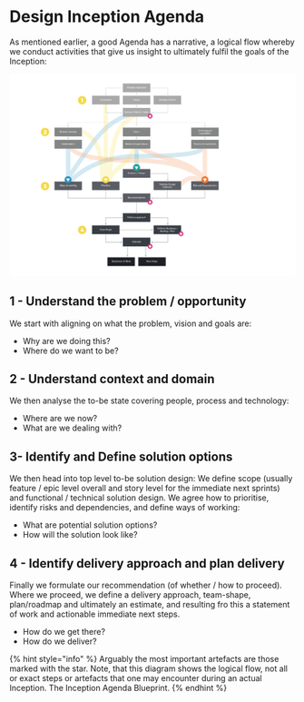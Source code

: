 # Design Inception Agenda

As mentioned earlier, a good Agenda has a narrative, a logical flow whereby we conduct activities that give us insight to ultimately fulfil the goals of the Inception:



![](../.gitbook/assets/illustrations-09.png)

## **1 - Understand the problem / opportunity**

We start with aligning on what the problem, vision and goals are:

* Why are we doing this? 
* Where do we want to be?

## **2 - Understand context and domain**

We then analyse the to-be state covering people, process and technology:

* Where are we now? 
* What are we dealing with?

## **3- Identify and Define solution options**

We then head into top level to-be solution design: We define scope \(usually feature / epic level overall and story level for the immediate next sprints\) and functional / technical solution design. We agree how to prioritise, identify risks and dependencies, and define ways of working:

* What are potential solution options? 
* How will the solution look like?

## **4 - Identify delivery approach and  plan delivery**

Finally we formulate our recommendation \(of whether / how to proceed\). Where we proceed, we define a delivery approach, team-shape, plan/roadmap and ultimately an estimate, and resulting fro this a statement of work and actionable immediate next steps.

* How do we get there?
* How do we deliver?

{% hint style="info" %}
Arguably the most important artefacts are those marked with the star. Note, that this diagram shows the logical flow, not all or exact steps or artefacts that one may encounter during an actual Inception. The Inception Agenda Blueprint.
{% endhint %}

